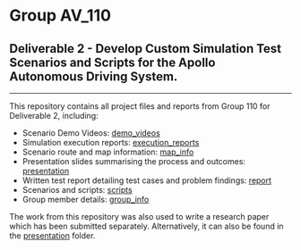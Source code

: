 # Group AV_110

## Deliverable 2 - Develop Custom Simulation Test Scenarios and Scripts for the Apollo Autonomous Driving System.

***

This repository contains all project files and reports from Group 110 for Deliverable 2, including:

* Scenario Demo Videos: [demo_videos](demo_videos)
* Simulation execution reports: [execution_reports](execution_reports)
* Scenario route and map information: [map_info](map_info)
* Presentation slides summarising the process and outcomes: [presentation](presentation)
* Written test report detailing test cases and problem findings: [report](report)
* Scenarios and scripts: [scripts](scripts)
* Group member details: [group_info](group_info)

The work from this repository was also used to write a research paper which has been submitted separately. Alternatively, it can also be found in the [presentation](presentation) folder.